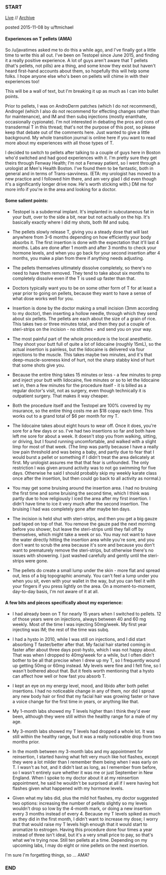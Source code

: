 ### START

[Live](https://www.reddit.com/r/ftm/comments/3s1bag/experiences_on_t_pellets_ama) // [Archive](https://archive.is/pbEo8)

posted 2015-11-08 by u/ftmichael

#### Experiences on T pellets (AMA)

So /u/javatimes asked me to do this a while ago, and I've finally got a little time to write this all out. I've been on Testopel since June 2015, and finding it a really positive experience. A lot of guys aren't aware that T pellets (that's pellets, not pills) are a thing, and some know they exist but haven't heard first-hand accounts about them, so hopefully this will help some folks. I hope anyone else who's been on pellets will chime in with their experiences too!

This will be a wall of text, but I'm breaking it up as much as I can into bullet points.

Prior to pellets, I was on AndroDerm patches (which I do not recommend), Androgel (which I also do not recommend for effecting changes rather than for maintenance), and IM and then subq injections (mostly enanthate, occasionally cypionate). I'm not interested in debating the pros and cons of transdermal T in this thread; that's not the purpose of this post, so please keep that debate out of the comments here. Just wanted to give a little background. My whole transition journal is online here if you want to read more about my experiences with all those types of T.

I decided to switch to pellets after talking to a couple of guys here in Boston who'd switched and had good experiences with it. I'm pretty sure they get theirs through Fenway Health; I'm not a Fenway patient, so I went through a urologist at Men's Health Boston. I've found them to be fantastic, both in general and in terms of Trans-savviness. (ETA: my urologist has moved to a new practice and I followed him there, and am very glad I did even though it's a significantly longer drive now. He's worth sticking with.) DM me for more info if you're in the area and looking for a doctor.

#### Some salient points:

- Testopel is a subdermal implant. It's implanted in subcutaneous fat in your butt, over to the side a bit, near but not actually on the hip. It's basically exactly where I did my shots, both IM and subq.

- The pellets slowly release T, giving you a steady dose that will last anywhere from 3-6 months depending on how efficiently your body absorbs it. The first insertion is done with the expectation that it'll last 4 months. Labs are done after 1 month and after 3 months to check your hormone levels, and when you go back for your second insertion after 4 months, you make a plan from there if anything needs adjusting.

- The pellets themselves ultimately dissolve completely, so there's no need to have them removed. They tend to take about six months to completely dissolve even if the T is used up faster than that.

- Doctors typically want you to be on some other form of T for at least a year prior to going on pellets, because they want to have a sense of what dose works well for you.

- Insertion is done by the doctor making a small incision (3mm according to my doctor), then inserting a hollow needle, through which they send about six pellets. The pellets are each about the size of a grain of rice. This takes two or three minutes total, and then they put a couple of steri-strips on the incision - no stitches - and send you on your way.

- The most painful part of the whole procedure is the local anesthetic. They shoot your butt full of quite a lot of lidocaine (roughly 15mL), so the actual insertion is painless, but the lidocaine is delivered via four injections to the muscle. This takes maybe two minutes, and it's that deep-muscle-soreness kind of hurt, not the sharp stabby kind of hurt that some shots give you.

- Because the entire thing takes 15 minutes or less - a few minutes to prep and inject your butt with lidocaine, five minutes or so to let the lidocaine set in, then a few minutes for the procedure itself - it is billed as a regular doctor's visit, not as surgery, even though technically it is outpatient surgery. That makes it way cheaper.

- Both the procedure itself and the Testopel are 100% covered by my insurance, so the entire thing costs me an $18 copay each time. This works out to a grand total of $6 per month for my T.

- The lidocaine takes about eight hours to wear off. Once it does, you're sore for a few days or so. I've had two insertions so far and both have left me sore for about a week. It doesn't stop you from walking, sitting, or driving, but I found running uncomfortable, and walked with a slight limp for most of that week. (The limp was partly because I have a really low pain threshold and was being a baby, and partly due to fear that I would burst a pellet or something if I didn't treat the area delicately at first. My urologist assures me that that fear is unfounded. The only restriction I was given around activity was to not go swimming for five days. Otherwise he said I should probably skip my weekly karate class once after the insertion, but then could go back to all activity as normal.)

- You may get some bruising around the insertion area. I had no bruising the first time and some bruising the second time, which I think was partly due to how religiously I iced the area after my first insertion. I didn't have time to ice it very much after the second insertion. The bruising I had was completely gone after maybe ten days.

- The incision is held shut with steri-strips, and then you get a big gauze pad taped on top of that. You remove the gauze pad the next morning before you shower, but leave the steri-strips until they fall off by themselves, which might take a week or so. You may not want to have the water directly hitting the insertion area while you're sore, and you don't want to scrub the area because it's sore and because you don't want to prematurely remove the steri-strips, but otherwise there's no issues with showering. I just washed carefully and gently until the steri-strips were gone.

- The pellets do create a small lump under the skin - more flat and spread out, less of a big topographic anomaly. You can't feel a lump under you when you sit, even with your wallet in the way, but you can feel it with your fingers if you press lightly on the area. On a moment-to-moment, day-to-day basis, I'm not aware of it at all.

#### A few bits and pieces specifically about my experience:

- I had already been on T for nearly 15 years when I switched to pellets. 12 of those years were on injections, always between 40 and 60 mg weekly. Most of the time I was injecting 50mg/week. My first year injecting was IM; the rest of the time was subq.

- I had a hysto in 2010, while I was still on injections, and I did start absorbing T faster/better after that. My facial hair started coming in faster after about three days post-hysto, which I was not happy about. That was when I dropped to 40mg/week for a while, but I often didn't bother to be all that precise when I drew up my T, so I frequently wound up getting 50mg or 60mg instead. My levels were fine and I felt fine, so I wasn't bothered about that. But it feels worth mentioning that a hysto can affect how well or how fast you absorb T.

- I kept an eye on my energy level, mood, and libido after both pellet insertions. I had no noticeable change in any of them, nor did I sprout any new body hair or find that my facial hair was growing faster or have a voice change for the first time in years, or anything like that.

- My 1-month labs showed my T levels higher than I think they'd ever been, although they were still within the healthy range for a male of my age.

- My 3-month labs showed my T levels had dropped a whole lot. It was still within the healthy range, but it was a really noticeable drop from two months prior.

- In the month between my 3-month labs and my appointment for reinsertion, I started having what felt very much like hot flashes, except they were a lot milder than I remember them being when I was early on T. I wasn't as hot, and it didn't last as long, as I remember from before, so I wasn't entirely sure whether it was me or just September in New England. When I spoke to my doctor about it at my reinsertion appointment, he said he wouldn't be surprised at all if I were having hot flashes given what happened with my hormone levels.

- Given what my labs did, plus the mild hot flashes, my doctor suggested two options: increasing the number of pellets slightly so my levels wouldn't drop so low by the 4-month mark, or doing a new insertion every 3 months instead of every 4. Because my T levels spiked as much as they did in the first month, I didn't want to increase my dose; I worry that that would raise my T levels high enough that it would start to aromatize to estrogen. Having this procedure done four times a year instead of three isn't ideal, but it's a very small price to pay, so that's what we're trying now. Still ten pellets at a time. Depending on my upcoming labs, I may do eight or nine pellets on the next insertion.

I'm sure I'm forgetting things, so ... AMA?

### END
